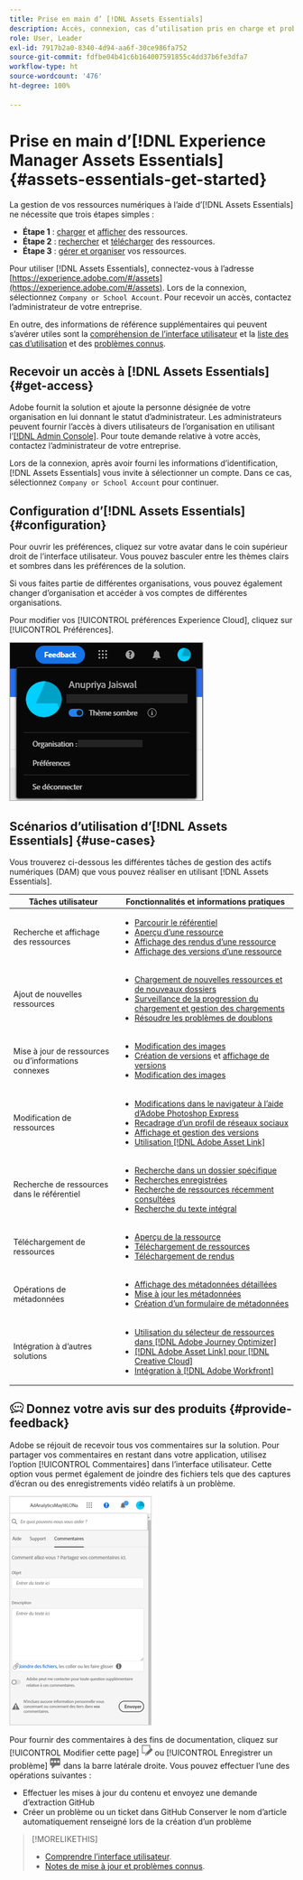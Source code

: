 ```yaml
---
title: Prise en main d’ [!DNL Assets Essentials]
description: Accès, connexion, cas d’utilisation pris en charge et problèmes connus dans [!DNL Assets Essentials].
role: User, Leader
exl-id: 7917b2a0-8340-4d94-aa6f-30ce986fa752
source-git-commit: fdfbe04b41c6b164007591855c4dd37b6fe3dfa7
workflow-type: ht
source-wordcount: '476'
ht-degree: 100%

---
```


# Prise en main d’[!DNL Experience Manager Assets Essentials] {#assets-essentials-get-started}

<!-- TBD: Make links for these steps. -->

La gestion de vos ressources numériques à l’aide d’[!DNL Assets Essentials] ne nécessite que trois étapes simples :

* **Étape 1** : [charger](/help/add-delete.md) et [afficher](/help/navigate-view.md) des ressources.
* **Étape 2** : [rechercher](/help/search.md) et [télécharger](/help/manage-organize.md#download) des ressources.
* **Étape 3** : [gérer et organiser](/help/manage-organize.md) vos ressources.

Pour utiliser [!DNL Assets Essentials], connectez-vous à l’adresse [https://experience.adobe.com/#/assets](https://experience.adobe.com/#/assets). Lors de la connexion, sélectionnez `Company or School Account`. Pour recevoir un accès, contactez l’administrateur de votre entreprise.

En outre, des informations de référence supplémentaires qui peuvent s’avérer utiles sont la [compréhension de l’interface utilisateur](/help/navigate-view.md) et la [liste des cas d’utilisation](#use-cases) <!-- TBD: [supported file types](/help/supported-file-formats.md), --> et des [problèmes connus](/help/release-notes.md#known-issues).

## Recevoir un accès à [!DNL Assets Essentials] {#get-access}

Adobe fournit la solution et ajoute la personne désignée de votre organisation en lui donnant le statut d’administrateur. Les administrateurs peuvent fournir l’accès à divers utilisateurs de l’organisation en utilisant l’[[!DNL Admin Console]](https://helpx.adobe.com/fr/enterprise/using/admin-console.html). Pour toute demande relative à votre accès, contactez l’administrateur de votre entreprise.

Lors de la connexion, après avoir fourni les informations d’identification, [!DNL Assets Essentials] vous invite à sélectionner un compte. Dans ce cas, sélectionnez `Company or School Account` pour continuer.

## Configuration d’[!DNL Assets Essentials] {#configuration}

Pour ouvrir les préférences, cliquez sur votre avatar dans le coin supérieur droit de l’interface utilisateur. Vous pouvez basculer entre les thèmes clairs et sombres dans les préférences de la solution.

Si vous faites partie de différentes organisations, vous pouvez également changer d’organisation et accéder à vos comptes de différentes organisations.

Pour modifier vos [!UICONTROL préférences Experience Cloud], cliquez sur [!UICONTROL Préférences].

![Préférence pour changer de thème (sombre ou clair)](assets/theme-change.png)

## Scénarios d’utilisation d’[!DNL Assets Essentials]  {#use-cases}

Vous trouverez ci-dessous les différentes tâches de gestion des actifs numériques (DAM) que vous pouvez réaliser en utilisant [!DNL Assets Essentials].

| Tâches utilisateur | Fonctionnalités et informations pratiques |
|-----|------|
| Recherche et affichage des ressources | <ul> <li>[Parcourir le référentiel](/help/navigate-view.md#view-assets-and-details) </li> <li> [Aperçu d’une ressource](/help/navigate-view.md#preview-assets) <li> [Affichage des rendus d’une ressource](/help/add-delete.md#renditions) </li> <li>[Affichage des versions d’une ressource](/help/manage-organize.md#view-versions)</li></ul> |
| Ajout de nouvelles ressources | <ul> <li>[Chargement de nouvelles ressources et de nouveaux dossiers](/help/add-delete.md#add-assets)</li> <li>[Surveillance de la progression du chargement et gestion des chargements](/help/add-delete.md#upload-progress)</li> <li>[Résoudre les problèmes de doublons](/help/add-delete.md#resolve-upload-fails)</li> </ul> |
| Mise à jour de ressources ou d’informations connexes | <ul> <li>[Modification des images](/help/edit-images.md)</li> <li>[Création de versions](/help/manage-organize.md#create-versions) et [affichage de versions](/help/manage-organize.md#view-versions)</li> <li>[Modification des images](/help/edit-images.md)</li> </ul> |
| Modification de ressources | <ul> <li>[Modifications dans le navigateur à l’aide d’Adobe Photoshop Express](/help/edit-images.md)</li> <li>[Recadrage d’un profil de réseaux sociaux](/help/edit-images.md#crop-straighten-images)</li> <li>[Affichage et gestion des versions](/help/manage-organize.md#view-versions)</li> <li>[Utilisation [!DNL Adobe Asset Link]](/help/integration.md#integrations)</ul></ul> |
| Recherche de ressources dans le référentiel | <ul> <li>[Recherche dans un dossier spécifique](/help/search.md#refine-search-results)</li> <li>[Recherches enregistrées](/help/search.md#saved-search)</li> <li>[Recherche de ressources récemment consultées](/help/search.md)</li> <li>[Recherche du texte intégral](/help/search.md) |
| Téléchargement de ressources | <ul> <li> [Aperçu de la ressource](/help/navigate-view.md#preview-assets) </li> <li> [Téléchargement de ressources](/help/manage-organize.md#download) <li> [Téléchargement de rendus](/help/add-delete.md#renditions) </li></ul> |
| Opérations de métadonnées | <ul> <li>[Affichage des métadonnées détaillées](/help/metadata.md) </li> <li> [Mise à jour les métadonnées](/help/metadata.md#update-metadata)</li> <li> [Création d’un formulaire de métadonnées](/help/metadata.md#metadata-forms) </li> </ul> |
| Intégration à d’autres solutions | <ul> <li>[Utilisation du sélecteur de ressources dans  [!DNL Adobe Journey Optimizer]](/help/integration.md)</li> <li>[[!DNL Adobe Asset Link] pour [!DNL Creative Cloud]](/help/integration.md)</li> <li>[Intégration à [!DNL Adobe Workfront]](/help/integration.md)</li> </ul> |

<!--TBD: Merge the below rows in the table when the use cases are documented/available.

| How do I delete assets? | <ul> <li>[Delete assets](/help/manage-organize.md)</li> <li>Recover deleted assets</li> <li>Permanently delete assets</li> </ul> |
| How do I share assets or find shared assets? | <ul> <li>Shared by me</li> <li>Shared with me</li> <li>Share for comments and review</li> <li>Unshare assets</li> </ul> |
| How do I collaborate with others and get my assets reviewed | <ul> <li>Share for review</li> <li>Provide comments. Resolve and filter comments</li> <li>Annotations on images</li> <li>Assign tasks to specific users and prioritize</li> </ul> |

-->

## ![Icône de commentaire](assets/do-not-localize/feedback-icon.png) Donnez votre avis sur des produits {#provide-feedback}

Adobe se réjouit de recevoir tous vos commentaires sur la solution. Pour partager vos commentaires en restant dans votre application, utilisez l’option [!UICONTROL Commentaires] dans l’interface utilisateur. Cette option vous permet également de joindre des fichiers tels que des captures d’écran ou des enregistrements vidéo relatifs à un problème.

![option Commentaires dans l’interface](assets/feedback-panel.png)

Pour fournir des commentaires à des fins de documentation, cliquez sur [!UICONTROL Modifier cette page] ![modifier cette page](assets/do-not-localize/edit-page.png) ou [!UICONTROL Enregistrer un problème] ![soulever un problème GitHub](assets/do-not-localize/github-issue.png) dans la barre latérale droite. Vous pouvez effectuer l’une des opérations suivantes :

* Effectuer les mises à jour du contenu et envoyez une demande d’extraction GitHub
* Créer un problème ou un ticket dans GitHub Conserver le nom d’article automatiquement renseigné lors de la création d’un problème

>[!MORELIKETHIS]
>
>* [Comprendre l’interface utilisateur](/help/navigate-view.md).
>* [Notes de mise à jour et problèmes connus](/help/release-notes.md).


<!-- TBD: 
>* [Supported file types](/help/supported-file-formats.md).
-->
